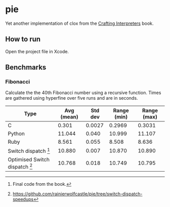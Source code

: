 # pie

Yet another implementation of clox from the [Crafting Interpreters](http://www.craftinginterpreters.com/) book.

## How to run

Open the project file in Xcode.

## Benchmarks

### Fibonacci

Calculate the the 40th Fibonacci number using a recursive function. Times are gathered using hyperfine over five runs and are in seconds.

| Type                           | Avg (mean) | Std dev | Range (min) | Range (max) |
| ------------------------------ | ---------- | ------- | ----------- | ------------|
| C                              | 0.301      | 0.0027  | 0.2969      | 0.3031      |
| Python                         | 11.044     | 0.040   | 10.999      | 11.107      |
| Ruby                           | 8.561      | 0.055   | 8.508       | 8.636       |
| Switch dispatch [^1]           | 10.880     | 0.007   | 10.870      | 10.890      |
| Optimised Switch dispatch [^2] | 10.768     | 0.018   | 10.749      | 10.795      |

[^1]: Final code from the book.
[^2]: https://github.com/rainierwolfcastle/pie/tree/switch-dispatch-speedups
